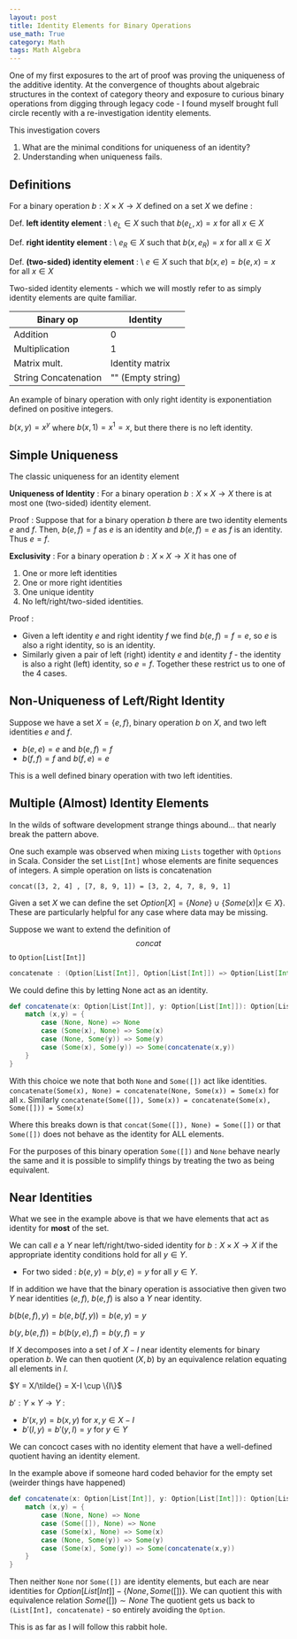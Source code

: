 ```yaml
---
layout: post
title: Identity Elements for Binary Operations
use_math: True
category: Math
tags: Math Algebra
---
```


One of my first exposures to the art of proof was
proving the uniqueness of the additive identity.
At the convergence of thoughts about algebraic structures
in the context of category theory and exposure to curious
binary operations from digging through legacy code -
I found myself brought full circle recently with a
re-investigation identity elements.

This investigation covers

1. What are the minimal conditions for uniqueness of an identity?
2. Understanding when uniqueness fails.

Definitions
-----------

For a binary operation $b : X \times X \rightarrow X$ defined on a set $X$ we define :

Def. **left identity element** : \\
  $e_L \in X$ such that $b(e_L, x) = x$ for all $x \in X$

Def. **right identity element** : \\
$e_R \in X$ such that $b(x, e_R) = x$ for all $x \in X$

Def. **(two-sided) identity element** : \\
$e \in X$ such that $b(x, e) = b(e, x) = x$ for all $x \in X$

Two-sided identity elements - which we will mostly refer to as simply identity elements are quite familiar.

| **Binary op** | **Identity** |
| ------ | ------ |
| Addition       | $0$ |
| Multiplication | $1$ |
| Matrix mult.   | Identity matrix |
| String Concatenation | "" (Empty string) |

An example of binary operation with only right identity is
exponentiation defined on positive integers.

$b(x, y) = x^y$ where $b(x, 1) = x^1 = x$, but there there is no left identity.

Simple Uniqueness
---------------

The classic uniqueness for an identity element

**Uniqueness of Identity** : For a binary operation $b: X \times X \rightarrow X$ there is at most one (two-sided) identity element.

Proof : Suppose that for a binary operation $b$ there are two identity elements $e$ and $f$. Then, $b(e, f) = f$ as $e$ is an identity and $b(e, f) = e$ as $f$ is an identity. Thus $e=f$.

**Exclusivity** : For a binary operation $b: X \times X \rightarrow X$ it has one of
  1. One or more left identities
  2. One or more right identities
  3. One unique identity
  4. No left/right/two-sided identities.

Proof :
* Given a left identity $e$ and right identity $f$ we
find $b(e, f) = f = e$, so $e$ is also a right identity, so is an identity.
* Similarly given a pair of left (right) identity $e$ and identity $f$ - the identity is also a right (left) identity, so $e = f$.
Together these restrict us to one of the 4 cases.

Non-Uniqueness of Left/Right Identity
---------------------------

Suppose we have a set $X = \{e, f\}$, binary operation $b$ on $X$, and two
left identities $e$ and $f$.

* $b(e, e) = e$  and $b(e, f) = f$
* $b(f, f) = f$  and $b(f, e) = e$

This is a well defined binary operation with two left identities. 

Multiple (Almost) Identity Elements
-----------------------

In the wilds of software development strange things abound... that nearly break the pattern above.

One such example was observed when mixing ```Lists``` together with ```Options``` in Scala. Consider the set ```List[Int]``` whose elements are finite sequences of integers. A simple operation on
lists is concatenation

```
concat([3, 2, 4] , [7, 8, 9, 1]) = [3, 2, 4, 7, 8, 9, 1]
```

Given a set $X$ we can define the set $Option[X] = \{None\} \cup \{Some(x) \vert x \in X\}$. These are particularly helpful for any case where data may be missing.

Suppose we want to extend the definition of $$concat$$ to ```Option[List[Int]]```

```scala
concatenate : (Option[List[Int]], Option[List[Int]]) => Option[List[Int]]
```

We could define this by letting None act as an identity.


```scala
def concatenate(x: Option[List[Int]], y: Option[List[Int]]): Option[List[Int]] = {
    match (x,y) = {
        case (None, None) => None
        case (Some(x), None) => Some(x)
        case (None, Some(y)) => Some(y)
        case (Some(x), Some(y)) => Some(concatenate(x,y))
    }
}
```

With this choice we note that both ```None``` and ```Some([])```
act like identities. ```concatenate(Some(x), None) = concatenate(None, Some(x)) = Some(x)``` for all ```x```.
Similarly ```concatenate(Some([]), Some(x)) = concatenate(Some(x), Some([])) = Some(x)```

Where this breaks down is that ```concat(Some([]), None) = Some([])```
or that ```Some([])``` does not behave as the identity for ALL elements.

For the purposes of this binary operation ```Some([])``` and ```None``` behave nearly the same and it is possible to simplify things by treating
the two as being equivalent.

Near Identities
-----------------

What we see in the example above is that we have elements that
act as identity for **most** of the set.

We can call $e$ a $Y$ near left/right/two-sided identity for
$b : X \times X \rightarrow X$ if the appropriate identity
conditions hold for all $y \in Y$.

* For two sided : $b(e, y) = b(y, e) = y$ for all $y \in Y$.

If in addition we have that the binary operation is associative
then given two $Y$ near identities $(e, f)$, $b(e, f)$ is also
a $Y$ near identity.

$b(b(e, f), y) = b(e, b(f, y)) = b(e, y) = y$

$b(y, b(e, f)) = b(b(y, e), f) = b(y, f) = y$

If $X$ decomposes into a set $I$ of $X - I$ near identity
elements for binary operation $b$. We can then quotient $(X, b)$
by an equivalence relation equating all elements in $I$.

$Y = X/\tilde{} = X-I \cup \{I\}$

$b' : Y \times Y \rightarrow Y$ :

* $b'(x, y) = b(x, y)$ for $x,y \in X-I$
* $b'(I, y) = b'(y, I ) = y$ for $y \in Y$

We can concoct cases with no identity element that have a well-defined
quotient having an identity element.

In the example above if someone hard coded behavior for the empty set (weirder things have happened)

```scala
def concatenate(x: Option[List[Int]], y: Option[List[Int]]): Option[List[Int]] = {
    match (x,y) = {
        case (None, None) => None
        case (Some([]), None) => None
        case (Some(x), None) => Some(x)
        case (None, Some(y)) => Some(y)
        case (Some(x), Some(y)) => Some(concatenate(x,y))
    }
}
```

Then neither `None` nor `Some([])` are identity elements, but each
are near identities for $Option[List[Int]] - \{None, Some([])\}$.
We can quotient this with equivalence relation $Some([]) \sim None$
The quotient gets us back to `(List[Int], concatenate)` - so entirely avoiding the `Option`.

This is as far as I will follow this rabbit hole.
